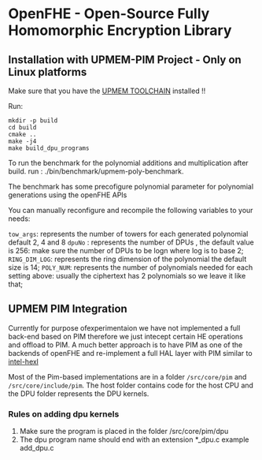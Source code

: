 OpenFHE - Open-Source Fully Homomorphic Encryption Library
=====================================

## Installation with UPMEM-PIM Project - Only on Linux platforms

Make sure that you have the [UPMEM TOOLCHAIN](https://sdk.upmem.com/stable/01_Install.html) installed !!

Run:  
```
mkdir -p build  
cd build  
cmake ..  
make -j4   
make build_dpu_programs  
```

To run the benchmark for the polynomial additions and multiplication after build.
run : ./bin/benchmark/upmem-poly-benchmark.

The benchmark has some precofigure polynomial parameter for polynomial generations using the openFHE APIs

You can manually reconfigure and recompile the following variables to your needs:

`tow_args`: represents the number of towers for each generated polynomial default 2, 4 and 8
`dpuNo` : represents the number of DPUs , the default value is 256: make sure the number of DPUs to be logn where log is to base 2;
`RING_DIM_LOG`: represents the ring dimension of the polynomial the default size is 14;
`POLY_NUM`: represents the number of polynomials needed for each setting above: usually the ciphertext has 2 polynomials so we leave it like that;

## UPMEM PIM Integration

Currently for purpose ofexperimentaion we have not implemented a full back-end based on PIM therefore we just intecept certain HE operations and offload to PIM. A much better approach is to have PIM as one of the backends of openFHE and re-implement a full HAL layer with PIM similar to [intel-hexl](https://github.com/intel/hexl)


Most of the Pim-based implementations are in a folder `/src/core/pim` and `/src/core/include/pim`. The host folder contains code for the host CPU and the DPU folder represents the DPU kernels.

### Rules on adding dpu kernels

1. Make sure the program is placed in the folder /src/core/pim/dpu
2. The dpu program name should end with an extension *_dpu.c example add_dpu.c
